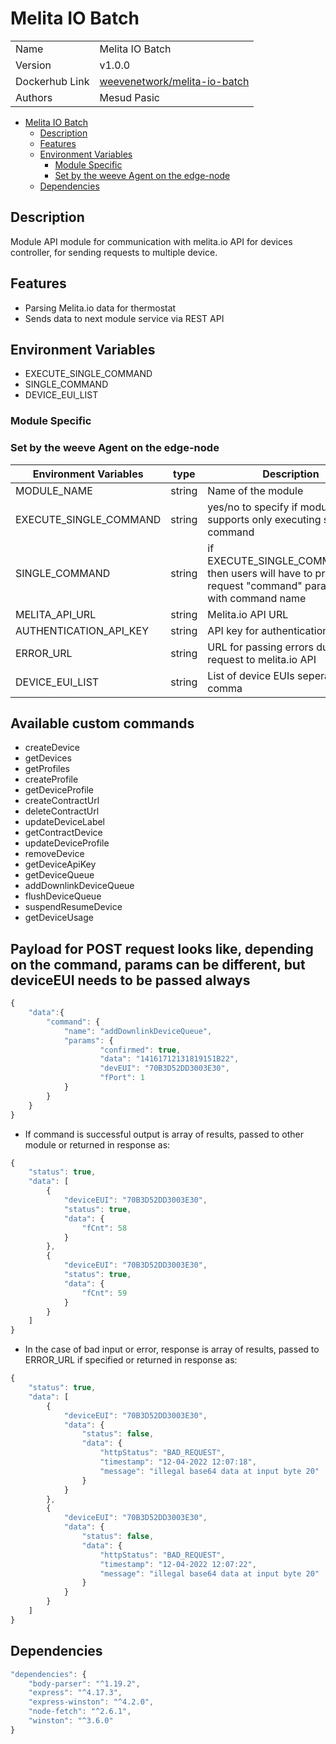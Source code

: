 # Melita IO Batch

|                |                                  |
| -------------- | -------------------------------- |
| Name           | Melita IO Batch                  |
| Version        | v1.0.0                           |
| Dockerhub Link | [weevenetwork/melita-io-batch]() |
| Authors        | Mesud Pasic                      |

- [Melita IO Batch](#melita-io-batch)
  - [Description](#description)
  - [Features](#features)
  - [Environment Variables](#environment-variables)
    - [Module Specific](#module-specific)
    - [Set by the weeve Agent on the edge-node](#set-by-the-weeve-agent-on-the-edge-node)
  - [Dependencies](#dependencies)

## Description

Module API module for communication with melita.io API for devices controller, for sending requests to multiple device.

## Features

- Parsing Melita.io data for thermostat
- Sends data to next module service via REST API

## Environment Variables

- EXECUTE_SINGLE_COMMAND
- SINGLE_COMMAND
- DEVICE_EUI_LIST

### Module Specific

### Set by the weeve Agent on the edge-node

| Environment Variables | type | Description |
| --- | --- | --- |
| MODULE_NAME | string | Name of the module |
| EXECUTE_SINGLE_COMMAND | string | yes/no to specify if module supports only executing single command |
| SINGLE_COMMAND | string | if EXECUTE_SINGLE_COMMAND=no, then users will have to provide in request "command" parameter with command name |
| MELITA_API_URL | string | Melita.io API URL |
| AUTHENTICATION_API_KEY | string | API key for authentication |
| ERROR_URL | string | URL for passing errors during request to melita.io API |
| DEVICE_EUI_LIST | string | List of device EUIs seperated by comma |

## Available custom commands

- createDevice
- getDevices
- getProfiles
- createProfile
- getDeviceProfile
- createContractUrl
- deleteContractUrl
- updateDeviceLabel
- getContractDevice
- updateDeviceProfile
- removeDevice
- getDeviceApiKey
- getDeviceQueue
- addDownlinkDeviceQueue
- flushDeviceQueue
- suspendResumeDevice
- getDeviceUsage

## Payload for POST request looks like, depending on the command, params can be different, but deviceEUI needs to be passed always

```js
{
	"data":{
		"command": {
			"name": "addDownlinkDeviceQueue",
			"params": {
					"confirmed": true,
					"data": "14161712131819151B22",
					"devEUI": "70B3D52DD3003E30",
					"fPort": 1
			}
		}
	}
}
```

- If command is successful output is array of results, passed to other module or returned in response as:

```js
{
	"status": true,
	"data": [
		{
			"deviceEUI": "70B3D52DD3003E30",
			"status": true,
			"data": {
				"fCnt": 58
			}
		},
		{
			"deviceEUI": "70B3D52DD3003E30",
			"status": true,
			"data": {
				"fCnt": 59
			}
		}
	]
}
```

- In the case of bad input or error, response is array of results, passed to ERROR_URL if specified or returned in response as:

```js
{
	"status": true,
	"data": [
		{
			"deviceEUI": "70B3D52DD3003E30",
			"data": {
				"status": false,
				"data": {
					"httpStatus": "BAD_REQUEST",
					"timestamp": "12-04-2022 12:07:18",
					"message": "illegal base64 data at input byte 20"
				}
			}
		},
		{
			"deviceEUI": "70B3D52DD3003E30",
			"data": {
				"status": false,
				"data": {
					"httpStatus": "BAD_REQUEST",
					"timestamp": "12-04-2022 12:07:22",
					"message": "illegal base64 data at input byte 20"
				}
			}
		}
	]
}
```

## Dependencies

```js
"dependencies": {
    "body-parser": "^1.19.2",
    "express": "^4.17.3",
    "express-winston": "^4.2.0",
    "node-fetch": "^2.6.1",
    "winston": "^3.6.0"
}
```
